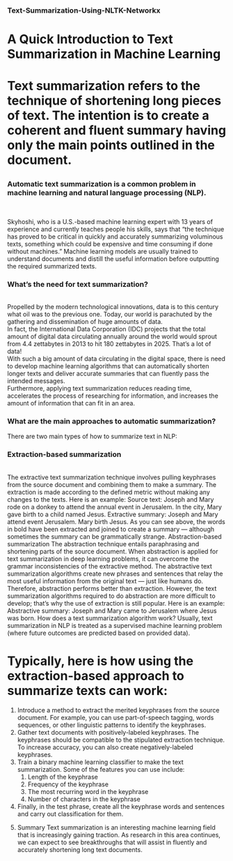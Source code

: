 ### Text-Summarization-Using-NLTK-Networkx

<h1>A Quick Introduction to Text Summarization in Machine Learning<h1>

Text summarization refers to the technique of shortening long pieces of text. The intention is to create a coherent and fluent summary having only the main points outlined in the document.<br>
<h3>Automatic text summarization is a common problem in machine learning and natural language processing (NLP).</h3></br>

Skyhoshi, who is a U.S.-based machine learning expert with 13 years of experience and currently teaches people his skills, says that “the technique has proved to be critical in quickly and accurately summarizing voluminous texts, something which could be expensive and time consuming if done without machines.”
Machine learning models are usually trained to understand documents and distill the useful information before outputting the required summarized texts.
<h3>What’s the need for text summarization?</h3></br>
Propelled by the modern technological innovations, data is to this century what oil was to the previous one. Today, our world is parachuted by the gathering and dissemination of huge amounts of data.</br>
In fact, the International Data Corporation (IDC) projects that the total amount of digital data circulating annually around the world would sprout from 4.4 zettabytes in 2013 to hit 180 zettabytes in 2025. That’s a lot of data!<br>
With such a big amount of data circulating in the digital space, there is need to develop machine learning algorithms that can automatically shorten longer texts and deliver accurate summaries that can fluently pass the intended messages.</br>
Furthermore, applying text summarization reduces reading time, accelerates the process of researching for information, and increases the amount of information that can fit in an area.</br>
<h3>What are the main approaches to automatic summarization?</h3>
There are two main types of how to summarize text in NLP:
<h3>Extraction-based summarization</h3></br>
The extractive text summarization technique involves pulling keyphrases from the source document and combining them to make a summary. The extraction is made according to the defined metric without making any changes to the texts.
Here is an example:
Source text: Joseph and Mary rode on a donkey to attend the annual event in Jerusalem. In the city, Mary gave birth to a child named Jesus.
Extractive summary: Joseph and Mary attend event Jerusalem. Mary birth Jesus.
As you can see above, the words in bold have been extracted and joined to create a summary — although sometimes the summary can be grammatically strange.
Abstraction-based summarization
The abstraction technique entails paraphrasing and shortening parts of the source document. When abstraction is applied for text summarization in deep learning problems, it can overcome the grammar inconsistencies of the extractive method.
The abstractive text summarization algorithms create new phrases and sentences that relay the most useful information from the original text — just like humans do.
Therefore, abstraction performs better than extraction. However, the text summarization algorithms required to do abstraction are more difficult to develop; that’s why the use of extraction is still popular.
Here is an example:
Abstractive summary: Joseph and Mary came to Jerusalem where Jesus was born.
How does a text summarization algorithm work?
Usually, text summarization in NLP is treated as a supervised machine learning problem (where future outcomes are predicted based on provided data).
<h1>Typically, here is how using the extraction-based approach to summarize texts can work:</h1>

<ol type = "1">
  <li>Introduce a method to extract the merited keyphrases from the source document. For example, you can use part-of-speech tagging, words sequences, or other linguistic patterns to identify the keyphrases.</li>
  <li>Gather text documents with positively-labeled keyphrases. The keyphrases should be compatible to the stipulated extraction technique. To increase accuracy, you can also create negatively-labeled keyphrases.</li>
  <li>Train a binary machine learning classifier to make the text summarization. Some of the features you can use include:
    <ol type = "1">
      <li>Length of the keyphrase</li>
      <li>Frequency of the keyphrase</li>
      <li>The most recurring word in the keyphrase</li>
      <li>Number of characters in the keyphrase</li>
      </ol>
    
   <li>Finally, in the test phrase, create all the keyphrase words and sentences and carry out classification for them.<li>
  
Summary
Text summarization is an interesting machine learning field that is increasingly gaining traction. As research in this area continues, we can expect to see breakthroughs that will assist in fluently and accurately shortening long text documents.
